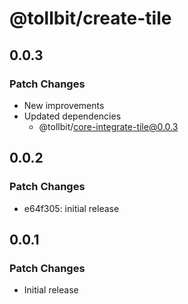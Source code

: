 # @tollbit/create-tile

## 0.0.3

### Patch Changes

- New improvements
- Updated dependencies
  - @tollbit/core-integrate-tile@0.0.3

## 0.0.2

### Patch Changes

- e64f305: initial release

## 0.0.1

### Patch Changes

- Initial release
